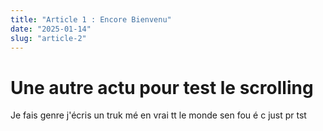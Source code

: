 ```yaml
---
title: "Article 1 : Encore Bienvenu"
date: "2025-01-14"
slug: "article-2"
---
```


# Une autre actu pour test le scrolling

Je fais genre j'écris un truk mé en vrai tt le monde sen fou é c just pr tst